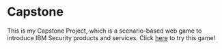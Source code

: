 # Capstone

This is my Capstone Project, which is a scenario-based web game to introduce IBM Security products and services. Click [here](https://capstone-li.herokuapp.com/) to try this game!
